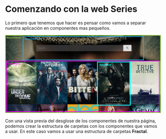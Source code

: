 # Comenzando con la web Series


Lo primero que tenemos que hacer es pensar como vamos a separar nuestra aplicación en componentes mas pequeños.

![Componetizando](../images/6.starting-with-series-app/Componetizacion.png)

Con una vista previa del desglose de los componentes de nuestra página, podemos crear la estructura de carpetas con los componentes que vamos a usar. En este caso vamos a usar una estructura de carpetas **Fractal**.